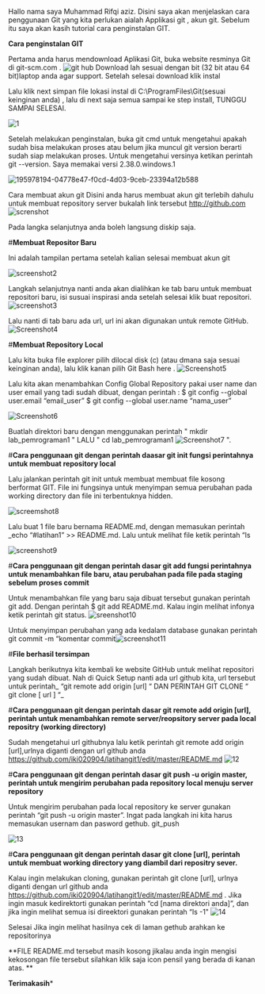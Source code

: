 
Hallo nama saya Muhammad Rifqi aziz. Disini saya akan menjelaskan cara penggunaan Git yang kita perlukan aialah Applikasi git , akun git. Sebelum itu saya akan kasih tutorial cara penginstalan GIT.

**Cara penginstalan GIT**

Pertama anda harus mendownload Aplikasi Git, buka website resminya Git di git-scm.com .
![git hub](https://user-images.githubusercontent.com/115804283/196384038-a1f9e84f-45d6-4ac0-8872-d88d21baa5d0.png)
 Download lah sesuai dengan bit (32 bit atau 64 bit)laptop anda agar support. Setelah selesai download klik instal

Lalu klik next simpan file lokasi instal di C:\ProgramFiles\Git(sesuai keinginan anda) , lalu di next saja semua sampai ke step install, TUNGGU SAMPAI SELESAI.

![1](https://user-images.githubusercontent.com/115804283/196384510-5299a3a5-400a-43af-8c8a-cc2f41cf17dc.png)



Setelah melakukan penginstalan, buka git cmd untuk mengetahui apakah sudah bisa melakukan proses atau belum jika muncul git version berarti sudah siap melakukan proses. Untuk mengetahui versinya ketikan perintah git --version. Saya memakai versi 2.38.0.windows.1

![195978194-04778e47-f0cd-4d03-9ceb-23394a12b588](https://user-images.githubusercontent.com/115804283/196386681-12116646-e3a6-46ad-9499-f691022fa440.png)


Cara membuat akun git
Disini anda harus membuat akun git terlebih dahulu untuk membuat repository server bukalah link tersebut http://github.com
![screnshot](https://user-images.githubusercontent.com/115804283/196387194-93bbe1d9-3449-4a45-98cc-fcad4d9d88ac.png)


Pada langka selanjutnya anda boleh langsung diskip saja.


#**Membuat Repositor Baru**


Ini adalah tampilan pertama setelah kalian selesai membuat akun git

![screenshot2](https://user-images.githubusercontent.com/115804283/196388731-def02551-be25-4d96-8115-b1cc006badc2.png)


Langkah selanjutnya nanti anda akan dialihkan ke tab baru untuk membuat repositori baru, isi susuai inspirasi anda setelah selesai klik buat repositori.
![screenshot3](https://user-images.githubusercontent.com/115804283/196389031-f038828a-a64e-404e-893e-8d9b3c7bdf1e.png)


Lalu nanti di tab baru ada url, url ini akan digunakan untuk remote GitHub.
![Screenshot4](https://user-images.githubusercontent.com/115804283/196390135-b996fd7a-4b84-4f97-bd86-d0ae5f87bfe4.png)


#**Membuat Repository Local**

Lalu kita buka file explorer pilih dilocal disk (c) (atau dmana saja sesuai keinginan anda), lalu klik kanan pilih Git Bash here . ![Screenshot5](https://user-images.githubusercontent.com/115804283/196390940-a4003b6c-8aed-4632-b93d-73e7625be28d.png)


Lalu kita akan menambahkan Config Global Repository pakai user name dan user email yang tadi sudah dibuat, dengan perintah : $ git config --global user.email “email_user” $ git config --global user.name “nama_user”

![Screenshot6](https://user-images.githubusercontent.com/115804283/196391226-6abfb950-a06a-4da4-a67e-40678daf1f57.png)


Buatlah direktori baru dengan menggunakan perintah " mkdir lab_pemrograman1 " LALU " cd lab_pemrograman1 ![Screenshot7](https://user-images.githubusercontent.com/115804283/196391943-4a475aab-dc76-44d4-ba72-23dde4af99d0.png)
".

#**Cara penggunaan git dengan perintah daasar git init fungsi perintahnya untuk membuat repository local**

Lalu jalankan perintah git init untuk membuat membuat file kosong berformat GIT. File ini fungsinya untuk menyimpan semua perubahan pada working directory dan file ini terbentuknya hidden.

![screemshot8](https://user-images.githubusercontent.com/115804283/196392470-f135a7ed-b838-43d4-921c-c6e79412299e.png)




Lalu buat 1 file baru bernama README.md, dengan memasukan perintah _echo “#latihan1” >> README.md. Lalu untuk melihat file ketik perintah “ls

![screenshot9](https://user-images.githubusercontent.com/115804283/196393086-a02f514a-c776-400a-8705-7d22503e4d8d.png)


#**Cara penggunaan git dengan perintah dasar git add fungsi perintahnya untuk menambahkan file baru, atau perubahan pada file pada staging sebelum proses commit**

Untuk menambahkan file yang baru saja dibuat tersebut gunakan perintah git add. Dengan perintah $ git add README.md. Kalau ingin melihat infonya ketik perintah git status. ![sreenshot10](https://user-images.githubusercontent.com/115804283/196393795-6f27549d-552f-45be-a8e9-8672edb99254.png)


Untuk menyimpan perubahan yang ada kedalam database gunakan perintah git commit -m “komentar commit![screenshot11](https://user-images.githubusercontent.com/115804283/196394368-be1acdf7-4aed-4b24-b6cb-8445869a25a0.png)




#**File berhasil tersimpan**

Langkah berikutnya kita kembali ke website GitHub untuk melihat repositori yang sudah dibuat. Nah di Quick Setup nanti ada url github kita, url tersebut untuk perintah_ “git remote add origin [url] “ DAN PERINTAH GIT CLONE “ git clone [ url ] “_

#**Cara penggunaan git dengan perintah dasar git remote add origin [url], perintah untuk menambahkan remote server/reopsitory server pada local repositry (working directory)**

Sudah mengetahui url githubnya lalu ketik perintah git remote add origin [url],urlnya diganti dengan url github anda https://github.com/iki020904/latihangit1/edit/master/README.md ![12](https://user-images.githubusercontent.com/115804283/196395228-295e12c3-1f0e-44a8-b775-20fa4b52f722.png)

#**Cara penggunaan git dengan perintah dasar git push -u origin master, perintah untuk mengirim perubahan pada repository local menuju server repository**

Untuk mengirim perubahan pada local repository ke server gunakan perintah “git push -u origin master”. Ingat pada langkah ini kita harus memasukan usernam dan pasword gethub. git_push

![13](https://user-images.githubusercontent.com/115804283/196395876-109e11ae-4bca-4e63-80b5-11d78e067cd5.png)


#**Cara penggunaan git dengan perintah dasar git clone [url], perintah untuk membuat working directory yang diambil dari repositry sever.**


Kalau ingin melakukan cloning, gunakan perintah git clone [url], urlnya diganti dengan url github anda https://github.com/iki020904/latihangit1/edit/master/README.md . Jika ingin masuk kedirektorti gunakan perintah “cd [nama direktori anda]”, dan jika ingin melihat semua isi direektori gunakan perintah “ls -1" 
![14](https://user-images.githubusercontent.com/115804283/196396611-4342faf3-6540-4af3-bb1b-82b6488854cc.png)


Selesai Jika ingin melihat hasilnya cek di laman gethub arahkan ke repositorinya

**FILE README.md tersebut masih kosong jikalau anda ingin mengisi kekosongan file tersebut silahkan klik saja icon pensil yang berada di kanan atas.
**

**Terimakasih***


